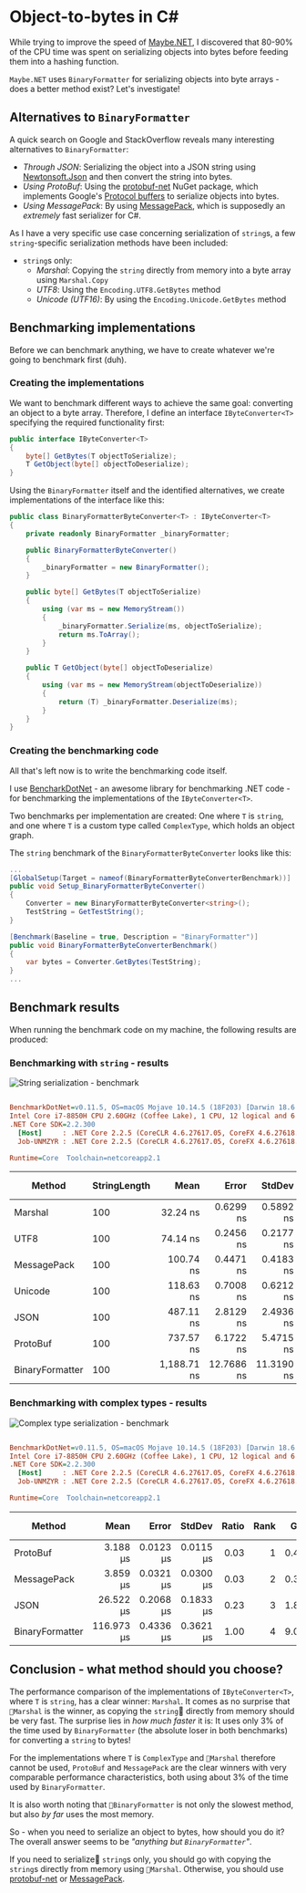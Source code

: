 # Object-to-bytes in C#

While trying to improve the speed of [Maybe.NET](https://github.com/rmc00/Maybe), I discovered that 80-90%
of the CPU time was spent on serializing objects into bytes before feeding them into a hashing function.

`Maybe.NET` uses `BinaryFormatter` for serializing objects into byte arrays - does a better method exist?
Let's investigate!

## Alternatives to `BinaryFormatter`

A quick search on Google and StackOverflow reveals many interesting alternatives to `BinaryFormatter`:

* _Through JSON_: Serializing the object into a JSON string using [Newtonsoft.Json](https://github.com/JamesNK/Newtonsoft.Json) and then convert the string into bytes.
* _Using ProtoBuf_: Using the [protobuf-net](https://github.com/mgravell/protobuf-net) NuGet package, which implements Google's [Protocol buffers](https://developers.google.com/protocol-buffers/) to serialize objects into bytes.
* _Using MessagePack_: By using [MessagePack](https://github.com/neuecc/MessagePack-CSharp), which is supposedly an _extremely_ fast serializer for C#.

As I have a very specific use case concerning serialization of `string`s, a few `string`-specific serialization methods have been included: 

* `string`s only:
    * _Marshal_: Copying the `string` directly from memory into a byte array using `Marshal.Copy`
    * _UTF8_: Using the `Encoding.UTF8.GetBytes` method
    * _Unicode (UTF16)_: By using the `Encoding.Unicode.GetBytes` method


## Benchmarking implementations

Before we can benchmark anything, we have to create whatever we're going to benchmark first (duh).

### Creating the implementations

We want to benchmark different ways to achieve the same goal: converting an object to a byte array. Therefore, I define an interface `IByteConverter<T>` specifying the required functionality first:

``` csharp
public interface IByteConverter<T>
{
    byte[] GetBytes(T objectToSerialize);
    T GetObject(byte[] objectToDeserialize);
}
```

Using the `BinaryFormatter` itself and the identified alternatives, we create implementations of the interface like this:

``` csharp
public class BinaryFormatterByteConverter<T> : IByteConverter<T>
{
    private readonly BinaryFormatter _binaryFormatter;

    public BinaryFormatterByteConverter()
    {
        _binaryFormatter = new BinaryFormatter();
    }

    public byte[] GetBytes(T objectToSerialize)
    {
        using (var ms = new MemoryStream())
        {
            _binaryFormatter.Serialize(ms, objectToSerialize);
            return ms.ToArray();
        }
    }

    public T GetObject(byte[] objectToDeserialize)
    {
        using (var ms = new MemoryStream(objectToDeserialize))
        {
            return (T) _binaryFormatter.Deserialize(ms);
        }
    }
}
```

### Creating the benchmarking code

All that's left now is to write the benchmarking code itself.

I use [BencharkDotNet](https://github.com/dotnet/BenchmarkDotNet) - an awesome library for benchmarking .NET code - for benchmarking the implementations of the `IByteConverter<T>`.

Two benchmarks per implementation are created: One where `T` is `string`, and one where `T` is a custom type called `ComplexType`, which holds an object graph.

The `string` benchmark of the `BinaryFormatterByteConverter` looks like this: 


``` csharp
...
[GlobalSetup(Target = nameof(BinaryFormatterByteConverterBenchmark))]
public void Setup_BinaryFormatterByteConverter()
{
    Converter = new BinaryFormatterByteConverter<string>();
    TestString = GetTestString();
}

[Benchmark(Baseline = true, Description = "BinaryFormatter")]
public void BinaryFormatterByteConverterBenchmark()
{
    var bytes = Converter.GetBytes(TestString);
}
...
```
## Benchmark results

When running the benchmark code on my machine, the following results are produced:

### Benchmarking with `string` - results

![String serialization - benchmark](./results-for-docs/ByteSerialization.Benchmark.StringByteSerializationBenchmark-barplot.png)

``` ini

BenchmarkDotNet=v0.11.5, OS=macOS Mojave 10.14.5 (18F203) [Darwin 18.6.0]
Intel Core i7-8850H CPU 2.60GHz (Coffee Lake), 1 CPU, 12 logical and 6 physical cores
.NET Core SDK=2.2.300
  [Host]     : .NET Core 2.2.5 (CoreCLR 4.6.27617.05, CoreFX 4.6.27618.01), 64bit RyuJIT
  Job-UNMZYR : .NET Core 2.2.5 (CoreCLR 4.6.27617.05, CoreFX 4.6.27618.01), 64bit RyuJIT

Runtime=Core  Toolchain=netcoreapp2.1  

```
|          Method | StringLength |        Mean |      Error |     StdDev | Ratio | Rank |  Gen 0 | Gen 1 | Gen 2 | Allocated |
|---------------- |------------- |------------:|-----------:|-----------:|------:|-----:|-------:|------:|------:|----------:|
|         Marshal |          100 |    32.24 ns |  0.6299 ns |  0.5892 ns |  0.03 |    1 | 0.0474 |     - |     - |     224 B |
|            UTF8 |          100 |    74.14 ns |  0.2456 ns |  0.2177 ns |  0.06 |    2 | 0.0271 |     - |     - |     128 B |
|     MessagePack |          100 |   100.74 ns |  0.4471 ns |  0.4183 ns |  0.08 |    3 | 0.0271 |     - |     - |     128 B |
|         Unicode |          100 |   118.63 ns |  0.7008 ns |  0.6212 ns |  0.10 |    4 | 0.0474 |     - |     - |     224 B |
|            JSON |          100 |   487.11 ns |  2.8129 ns |  2.4936 ns |  0.41 |    5 | 0.3386 |     - |     - |    1600 B |
|        ProtoBuf |          100 |   737.57 ns |  6.1722 ns |  5.4715 ns |  0.62 |    6 | 0.1450 |     - |     - |     688 B |
| BinaryFormatter |          100 | 1,188.71 ns | 12.7686 ns | 11.3190 ns |  1.00 |    7 | 0.6008 |     - |     - |    2840 B |

### Benchmarking with complex types - results
![Complex type serialization - benchmark](./results-for-docs/ByteSerialization.Benchmark.ComplexTypeSerializationBenchmark-barplot.png)

``` ini

BenchmarkDotNet=v0.11.5, OS=macOS Mojave 10.14.5 (18F203) [Darwin 18.6.0]
Intel Core i7-8850H CPU 2.60GHz (Coffee Lake), 1 CPU, 12 logical and 6 physical cores
.NET Core SDK=2.2.300
  [Host]     : .NET Core 2.2.5 (CoreCLR 4.6.27617.05, CoreFX 4.6.27618.01), 64bit RyuJIT
  Job-UNMZYR : .NET Core 2.2.5 (CoreCLR 4.6.27617.05, CoreFX 4.6.27618.01), 64bit RyuJIT

Runtime=Core  Toolchain=netcoreapp2.1  

```
|          Method |       Mean |     Error |    StdDev | Ratio | Rank |  Gen 0 | Gen 1 | Gen 2 | Allocated |
|---------------- |-----------:|----------:|----------:|------:|-----:|-------:|------:|------:|----------:|
|        ProtoBuf |   3.188 μs | 0.0123 μs | 0.0115 μs |  0.03 |    1 | 0.4959 |     - |     - |   2.29 KB |
|     MessagePack |   3.859 μs | 0.0321 μs | 0.0300 μs |  0.03 |    2 | 0.3662 |     - |     - |    1.7 KB |
|            JSON |  26.522 μs | 0.2068 μs | 0.1833 μs |  0.23 |    3 | 1.8616 |     - |     - |   8.66 KB |
| BinaryFormatter | 116.973 μs | 0.4336 μs | 0.3621 μs |  1.00 |    4 | 9.0332 |     - |     - |  41.67 KB |


## Conclusion - what method should you choose?

The performance comparison of the implementations of `IByteConverter<T>`, where `T` is `string`,
 has a clear winner: `Marshal`. It comes as no surprise that `Marshal` is the winner, 
 as copying the `string` directly from memory should be very fast. The surprise lies in _how much faster_ it is: It uses only 3% of the time used by `BinaryFormatter` (the absolute loser in both benchmarks) for converting a `string` to bytes!

For the implementations where `T` is `ComplexType` and `Marshal` therefore cannot be used, `ProtoBuf` and `MessagePack` are the clear winners with very comparable performance characteristics, both using about 3% of the time used by `BinaryFormatter`.

It is also worth noting that `BinaryFormatter` is not only the slowest method, but also _by far_ uses the most memory.

So - when you need to serialize an object to bytes, how should you do it? The overall answer seems to be _"anything but `BinaryFormatter`"_.

If you need to serialize `string`s only, you should go with copying the `string`s directly from memory using `Marshal`. Otherwise, you should use [protobuf-net](https://github.com/mgravell/protobuf-net) or [MessagePack](https://github.com/neuecc/MessagePack-CSharp).

